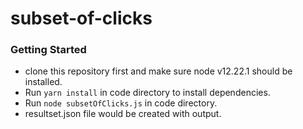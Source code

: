 # subset-of-clicks

### Getting Started

-  clone this repository first and make sure node v12.22.1 should be installed.
-  Run `yarn install` in code directory to install dependencies.
-  Run `node subsetOfClicks.js` in code directory.
-  resultset.json file would be created with output.
